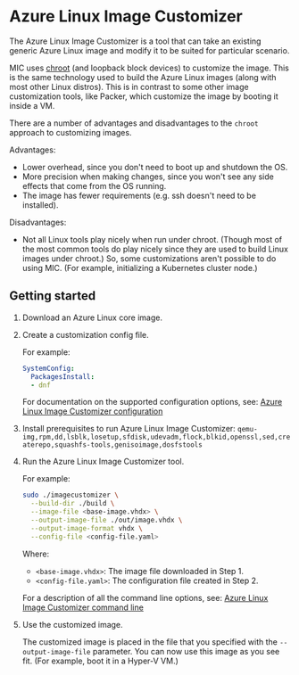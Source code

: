 # Azure Linux Image Customizer

The Azure Linux Image Customizer is a tool that can take an existing generic Azure Linux
image and modify it to be suited for particular scenario.

MIC uses [chroot](https://en.wikipedia.org/wiki/Chroot) (and loopback block devices) to
customize the image.
This is the same technology used to build the Azure Linux images (along with most other
Linux distros).
This is in contrast to some other image customization tools, like Packer, which
customize the image by booting it inside a VM.

There are a number of advantages and disadvantages to the `chroot` approach to
customizing images.

Advantages:

- Lower overhead, since you don't need to boot up and shutdown the OS.
- More precision when making changes, since you won't see any side effects that come
  from the OS running.
- The image has fewer requirements (e.g. ssh doesn't need to be installed).

Disadvantages:

- Not all Linux tools play nicely when run under chroot. (Though most of the most
  common tools do play nicely since they are used to build Linux images under chroot.)
  So, some customizations aren't possible to do using MIC.
  (For example, initializing a Kubernetes cluster node.)

## Getting started

1. Download an Azure Linux core image.

2. Create a customization config file.

   For example:

    ```yaml
    SystemConfig:
      PackagesInstall:
      - dnf
    ```

   For documentation on the supported configuration options, see:
   [Azure Linux Image Customizer configuration](./docs/configuration.md)

3. Install prerequisites to run Azure Linux Image Customizer: `qemu-img,rpm,dd,lsblk,losetup,sfdisk,udevadm,flock,blkid,openssl,sed,createrepo,squashfs-tools,genisoimage,dosfstools`

4. Run the Azure Linux Image Customizer tool.

   For example:

    ```bash
    sudo ./imagecustomizer \
      --build-dir ./build \
      --image-file <base-image.vhdx> \
      --output-image-file ./out/image.vhdx \
      --output-image-format vhdx \
      --config-file <config-file.yaml>
    ```

   Where:

   - `<base-image.vhdx>`: The image file downloaded in Step 1.
   - `<config-file.yaml>`: The configuration file created in Step 2.

   For a description of all the command line options, see:
   [Azure Linux Image Customizer command line](./docs/cli.md)

5. Use the customized image.

   The customized image is placed in the file that you specified with the
   `--output-image-file` parameter. You can now use this image as you see fit.
   (For example, boot it in a Hyper-V VM.)
